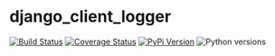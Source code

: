 # django_client_logger

[![Build Status](https://github.com/uw-it-aca/django_client_logger/workflows/tests/badge.svg)](https://github.com/uw-it-aca/django_client_logger/actions)
[![Coverage Status](https://coveralls.io/repos/github/uw-it-aca/django_client_logger/badge.svg?branch=main)](https://coveralls.io/github/uw-it-aca/django_client_logger?branch=main)
[![PyPi Version](https://img.shields.io/pypi/v/django_client_logger.svg)](https://pypi.python.org/pypi/django_client_logger)
![Python versions](https://img.shields.io/badge/python-3.12-blue.svg)

